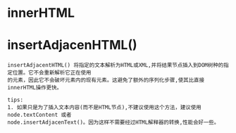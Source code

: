 
# innerHTML


# insertAdjacenHTML()

	insertAdjacentHTML() 将指定的文本解析为HTML或XML,并将结果节点插入到DOM树种的指定位置。它不会重新解析它正在使用
	的元素，因此它不会破坏元素内的现有元素。这避免了额外的序列化步骤,使其比直接innerHTML操作更快。
	
	tips:
	1. 如果只是为了插入文本内容(而不是HTML节点),不建议使用这个方法，建议使用node.textContent 或者
	node.insertAdjacenText()。因为这样不需要经过HTML解释器的转换,性能会好一些。